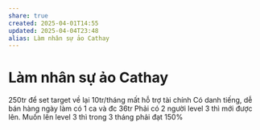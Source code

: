 ```yaml
---
share: true
created: 2025-04-01T14:55
updated: 2025-04-04T23:48
alias: Làm nhân sự ảo Cathay
---
```

# Làm nhân sự ảo Cathay


250tr để set target về lại 10tr/tháng
mất hỗ trợ tài chính
Có danh tiếng, dễ bán hàng
ngày làm có 1 ca và đc 36tr
Phải có 2 người level 3 thì mới được lên. Muốn lên level 3 thì trong 3 tháng phải đạt 150%